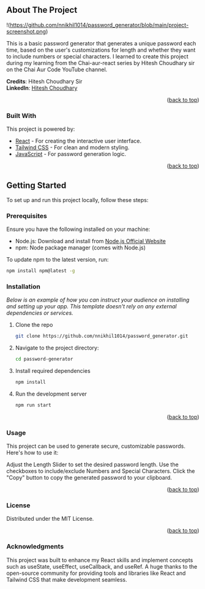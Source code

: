 <!-- ABOUT THE PROJECT -->
## About The Project
!(https://github.com/nnikhil1014/password_generator/blob/main/project-screenshot.png)

This is a basic password generator that generates a unique password each time, based on the user's customizations for length and whether they want to include numbers or special characters. I learned to create this project during my learning from the Chai-aur-react series by Hitesh Choudhary sir on the Chai Aur Code YouTube channel.

**Credits**: Hitesh Choudhary Sir  
**LinkedIn**: [Hitesh Choudhary](https://www.linkedin.com/in/hiteshchoudhary/)

<p align="right">(<a href="#readme-top">back to top</a>)</p>

### Built With

This project is powered by:

* [React](https://reactjs.org/) - For creating the interactive user interface.
* [Tailwind CSS](https://tailwindcss.com/) - For clean and modern styling.
* [JavaScript](https://developer.mozilla.org/en-US/docs/Web/JavaScript) - For password generation logic.

<p align="right">(<a href="#readme-top">back to top</a>)</p>

<!-- GETTING STARTED -->
## Getting Started

To set up and run this project locally, follow these steps:

### Prerequisites

Ensure you have the following installed on your machine:

* Node.js: Download and install from [Node.js Official Website](https://nodejs.org/)
* npm: Node package manager (comes with Node.js)

To update npm to the latest version, run:

```bash
npm install npm@latest -g
```

### Installation

_Below is an example of how you can instruct your audience on installing and setting up your app. This template doesn't rely on any external dependencies or services._

1. Clone the repo
   ```sh
   git clone https://github.com/nnikhil1014/password_generator.git
   ```
2. Navigate to the project directory:
   ```sh
   cd password-generator
   ```

6. Install required dependencies
   ```sh
   npm install
   ```

5. Run the development server
   ```sh
   npm run start
   ```

<p align="right">(<a href="#readme-top">back to top</a>)</p> 

<!-- USAGE EXAMPLES -->
### Usage
This project can be used to generate secure, customizable passwords. Here's how to use it:

Adjust the Length Slider to set the desired password length.
Use the checkboxes to include/exclude Numbers and Special Characters.
Click the "Copy" button to copy the generated password to your clipboard.
<p align="right">(<a href="#readme-top">back to top</a>)</p> 

<!-- LICENSE -->
### License
Distributed under the MIT License.

<p align="right">(<a href="#readme-top">back to top</a>)</p> 

<!-- ACKNOWLEDGMENTS -->
### Acknowledgments
This project was built to enhance my React skills and implement concepts such as useState, useEffect, useCallback, and useRef. A huge thanks to the open-source community for providing tools and libraries like React and Tailwind CSS that make development seamless.
